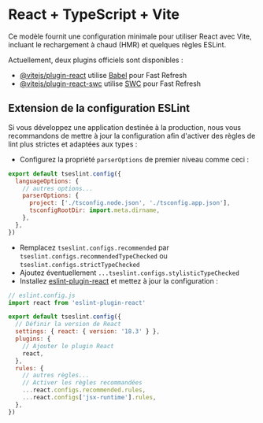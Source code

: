 # React + TypeScript + Vite

Ce modèle fournit une configuration minimale pour utiliser React avec Vite, incluant le rechargement à chaud (HMR) et quelques règles ESLint.

Actuellement, deux plugins officiels sont disponibles :

- [@vitejs/plugin-react](https://github.com/vitejs/vite-plugin-react/blob/main/packages/plugin-react/README.md) utilise [Babel](https://babeljs.io/) pour Fast Refresh
- [@vitejs/plugin-react-swc](https://github.com/vitejs/vite-plugin-react-swc) utilise [SWC](https://swc.rs/) pour Fast Refresh

## Extension de la configuration ESLint

Si vous développez une application destinée à la production, nous vous recommandons de mettre à jour la configuration afin d'activer des règles de lint plus strictes et adaptées aux types :

- Configurez la propriété `parserOptions` de premier niveau comme ceci :

```js
export default tseslint.config({
  languageOptions: {
    // autres options...
    parserOptions: {
      project: ['./tsconfig.node.json', './tsconfig.app.json'],
      tsconfigRootDir: import.meta.dirname,
    },
  },
})
```

- Remplacez `tseslint.configs.recommended` par `tseslint.configs.recommendedTypeChecked` ou `tseslint.configs.strictTypeChecked`
- Ajoutez éventuellement `...tseslint.configs.stylisticTypeChecked`
- Installez [eslint-plugin-react](https://github.com/jsx-eslint/eslint-plugin-react) et mettez à jour la configuration :

```js
// eslint.config.js
import react from 'eslint-plugin-react'

export default tseslint.config({
  // Définir la version de React
  settings: { react: { version: '18.3' } },
  plugins: {
    // Ajouter le plugin React
    react,
  },
  rules: {
    // autres règles...
    // Activer les règles recommandées
    ...react.configs.recommended.rules,
    ...react.configs['jsx-runtime'].rules,
  },
})
```

